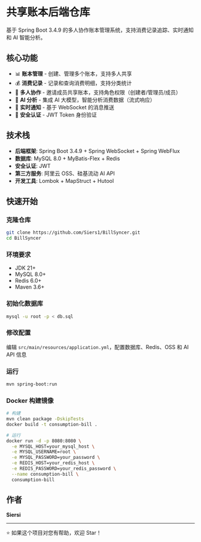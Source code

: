 # 共享账本后端仓库

基于 Spring Boot 3.4.9 的多人协作账本管理系统，支持消费记录追踪、实时通知和 AI 智能分析。

## 核心功能

- 📊 **账本管理** - 创建、管理多个账本，支持多人共享
- 💰 **消费记录** - 记录和查询消费明细，支持分类统计
- 👥 **多人协作** - 邀请成员共享账本，支持角色权限（创建者/管理员/成员）
- 🤖 **AI 分析** - 集成 AI 大模型，智能分析消费数据（流式响应）
- 🔔 **实时通知** - 基于 WebSocket 的消息推送
- 🔐 **安全认证** - JWT Token 身份验证

## 技术栈

- **后端框架**: Spring Boot 3.4.9 + Spring WebSocket + Spring WebFlux
- **数据库**: MySQL 8.0 + MyBatis-Flex + Redis
- **安全认证**: JWT
- **第三方服务**: 阿里云 OSS、硅基流动 AI API
- **开发工具**: Lombok + MapStruct + Hutool

## 快速开始

### 克隆仓库
```bash
git clone https://github.com/Siers1/BillSyncer.git
cd BillSyncer
```

### 环境要求
- JDK 21+
- MySQL 8.0+
- Redis 6.0+
- Maven 3.6+

### 初始化数据库
```bash
mysql -u root -p < db.sql
```

### 修改配置
编辑 `src/main/resources/application.yml`，配置数据库、Redis、OSS 和 AI API 信息

### 运行
```bash
mvn spring-boot:run
```

### Docker 构建镜像
```bash
# 构建
mvn clean package -DskipTests
docker build -t consumption-bill .

# 运行
docker run -d -p 8080:8080 \
  -e MYSQL_HOST=your_mysql_host \
  -e MYSQL_USERNAME=root \
  -e MYSQL_PASSWORD=your_password \
  -e REDIS_HOST=your_redis_host \
  -e REDIS_PASSWORD=your_redis_password \
  --name consumption-bill \
  consumption-bill
```

## 作者

**Siersi**

---

⭐ 如果这个项目对您有帮助，欢迎 Star！
